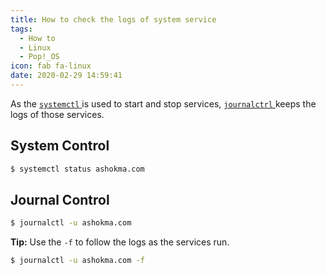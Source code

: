 ```yaml
---
title: How to check the logs of system service
tags:
  - How to
  - Linux
  - Pop!_OS
icon: fab fa-linux
date: 2020-02-29 14:59:41
---
```



As the [ `systemctl` ][1] is used to start and stop services, [ `journalctrl` ][2] keeps the logs of those services.

## System Control

``` sh
$ systemctl status ashokma.com 
```

## Journal Control

``` sh
$ journalctl -u ashokma.com
```

**Tip:** Use the `-f` to follow the logs as the services run.

``` sh
$ journalctl -u ashokma.com -f
```

[1]: //wiki.archlinux.org/index.php/systemd
[2]: //wiki.archlinux.org/index.php/Systemd/Journal

